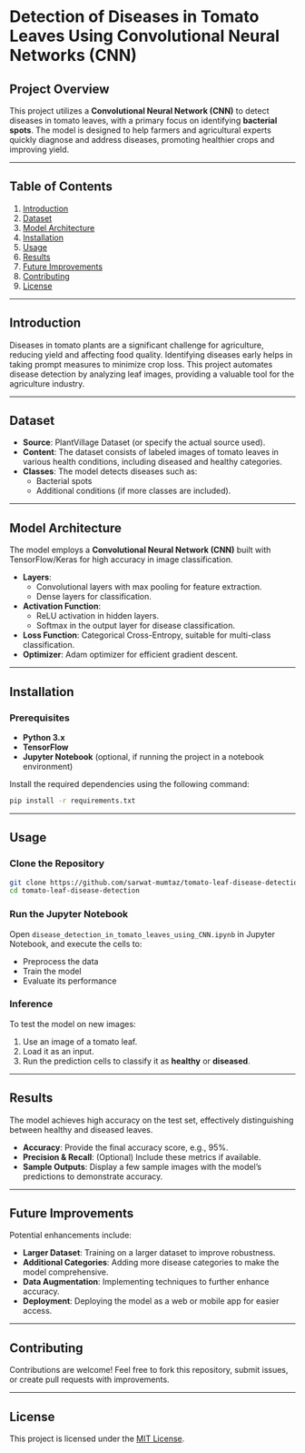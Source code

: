 # Detection of Diseases in Tomato Leaves Using Convolutional Neural Networks (CNN)

## Project Overview
This project utilizes a **Convolutional Neural Network (CNN)** to detect diseases in tomato leaves, with a primary focus on identifying **bacterial spots**. The model is designed to help farmers and agricultural experts quickly diagnose and address diseases, promoting healthier crops and improving yield.

---

## Table of Contents
1. [Introduction](#introduction)
2. [Dataset](#dataset)
3. [Model Architecture](#model-architecture)
4. [Installation](#installation)
5. [Usage](#usage)
6. [Results](#results)
7. [Future Improvements](#future-improvements)
8. [Contributing](#contributing)
9. [License](#license)

---

## Introduction
Diseases in tomato plants are a significant challenge for agriculture, reducing yield and affecting food quality. Identifying diseases early helps in taking prompt measures to minimize crop loss. This project automates disease detection by analyzing leaf images, providing a valuable tool for the agriculture industry.

---

## Dataset
- **Source**: PlantVillage Dataset (or specify the actual source used).
- **Content**: The dataset consists of labeled images of tomato leaves in various health conditions, including diseased and healthy categories.
- **Classes**: The model detects diseases such as:
  - Bacterial spots
  - Additional conditions (if more classes are included).

---

## Model Architecture
The model employs a **Convolutional Neural Network (CNN)** built with TensorFlow/Keras for high accuracy in image classification.

- **Layers**:
  - Convolutional layers with max pooling for feature extraction.
  - Dense layers for classification.
- **Activation Function**:
  - ReLU activation in hidden layers.
  - Softmax in the output layer for disease classification.
- **Loss Function**: Categorical Cross-Entropy, suitable for multi-class classification.
- **Optimizer**: Adam optimizer for efficient gradient descent.

---

## Installation
### Prerequisites
- **Python 3.x**
- **TensorFlow**
- **Jupyter Notebook** (optional, if running the project in a notebook environment)

Install the required dependencies using the following command:
```bash
pip install -r requirements.txt
```

---

## Usage
### Clone the Repository
```bash
git clone https://github.com/sarwat-mumtaz/tomato-leaf-disease-detection.git
cd tomato-leaf-disease-detection
```

### Run the Jupyter Notebook
Open `disease_detection_in_tomato_leaves_using_CNN.ipynb` in Jupyter Notebook, and execute the cells to:
- Preprocess the data
- Train the model
- Evaluate its performance

### Inference
To test the model on new images:
1. Use an image of a tomato leaf.
2. Load it as an input.
3. Run the prediction cells to classify it as **healthy** or **diseased**.

---

## Results
The model achieves high accuracy on the test set, effectively distinguishing between healthy and diseased leaves.

- **Accuracy**: Provide the final accuracy score, e.g., 95%.
- **Precision & Recall**: (Optional) Include these metrics if available.
- **Sample Outputs**: Display a few sample images with the model’s predictions to demonstrate accuracy.

---

## Future Improvements
Potential enhancements include:
- **Larger Dataset**: Training on a larger dataset to improve robustness.
- **Additional Categories**: Adding more disease categories to make the model comprehensive.
- **Data Augmentation**: Implementing techniques to further enhance accuracy.
- **Deployment**: Deploying the model as a web or mobile app for easier access.

---

## Contributing
Contributions are welcome! Feel free to fork this repository, submit issues, or create pull requests with improvements.

---

## License
This project is licensed under the [MIT License](LICENSE).

